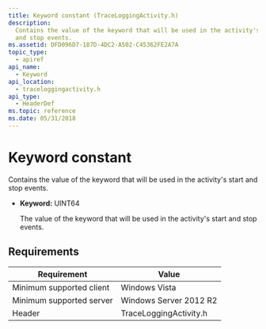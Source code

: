 ```yaml
---
title: Keyword constant (TraceLoggingActivity.h)
description:
  Contains the value of the keyword that will be used in the activity's start
  and stop events.
ms.assetid: DFD096D7-187D-4DC2-A502-C45362FE2A7A
topic_type:
  - apiref
api_name:
  - Keyword
api_location:
  - traceloggingactivity.h
api_type:
  - HeaderDef
ms.topic: reference
ms.date: 05/31/2018
---
```


# Keyword constant

Contains the value of the keyword that will be used in the activity's start and
stop events.

- **Keyword:** UINT64

  The value of the keyword that will be used in the activity's start and stop
  events.

## Requirements

| Requirement              | Value                  |
| ------------------------ | ---------------------- |
| Minimum supported client | Windows Vista          |
| Minimum supported server | Windows Server 2012 R2 |
| Header                   | TraceLoggingActivity.h |
